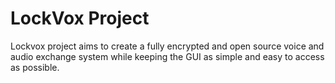# LockVox Project

Lockvox project aims to create a fully encrypted and open source voice and audio exchange system while keeping the GUI as simple and easy to access as possible.
